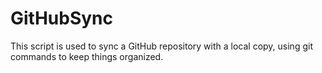 # GitHubSync

This script is used to sync a GitHub repository with a local copy, using git commands to keep things organized. 

